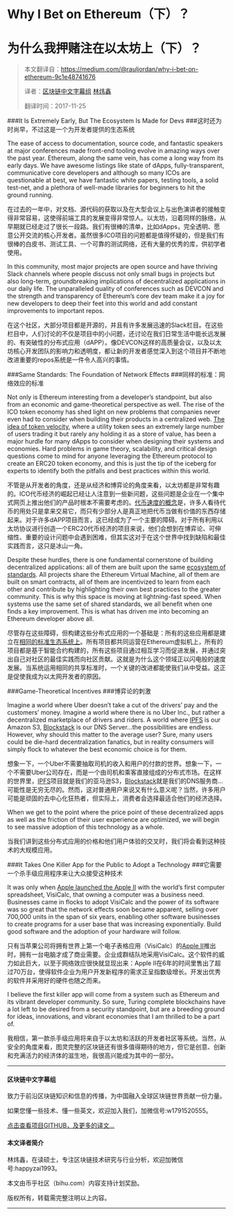 # Why I Bet on Ethereum（下）？
# 为什么我押赌注在以太坊上（下）？


> 本文翻译自：https://medium.com/@rauljordan/why-i-bet-on-ethereum-9c1e48741676
> 
> 译者：[区块链中文字幕组](https://github.com/BlockchainTranslator/EOS) [林炜鑫](https://github.com/weixin1993)
> 
> 翻译时间：2017-11-25

###It Is Extremely Early, But The Ecosystem Is Made for Devs
###这时还为时尚早，不过这是一个为开发者提供的生态系统

The ease of access to documentation, source code, and fantastic speakers at major conferences made front-end tooling evolve in amazing ways over the past year. Ethereum, along the same vein, has come a long way from its early days. We have awesome listings like state of dApps, fully-transparent, communicative core developers and although so many ICOs are questionable at best, we have fantastic white papers, testing tools, a solid test-net, and a plethora of well-made libraries for beginners to hit the ground running.

在过去的一年中，对文档、源代码的获取以及在大型会议上与出色演讲者的接触变得非常容易，这使得前端工具的发展变得非常惊人。以太坊，沿着同样的脉络，从早期就已经走过了很长一段路。我们有很棒的清单，比如dApps，完全透明、愿意公开交流的核心开发者。虽然很多ICO项目的问题都是值得怀疑的，但是我们有很棒的白皮书、测试工具、一个可靠的测试网络，还有大量的优秀的库，供初学者使用。

In this community, most major projects are open source and have thriving Slack channels where people discuss not only small bugs in projects but also long-term, groundbreaking implications of decentralized applications in our daily life. The unparalleled quality of conferences such as DEVCON and the strength and transparency of Ethereum’s core dev team make it a joy for new developers to deep their feet into this world and add constant improvements to important repos.

在这个社区，大部分项目都是开源的，并且有许多发展迅速的Slack栏目。在这些栏目中，人们讨论的不仅是项目中的小问题，还讨论在我们日常生活中能长远发展的、有突破性的分布式应用（dAPP）。像DEVCON这样的高质量会议，以及以太坊核心开发团队的影响力和透明度，都让新的开发者感觉深入到这个项目并不断地改进重要的repos系统是一件令人高兴的事情。

###Same Standards: The Foundation of Network Effects
###同样的标准：网络效应的标准

Not only is Ethereum interesting from a developer’s standpoint, but also from an economic and game-theoretical perspective as well. The rise of the ICO token economy has shed light on new problems that companies never even had to consider when building their products in a centralized web. [The idea of token velocity](https://multicoin.capital/2017/12/08/understanding-token-velocity/), where a utility token sees an extremely large number of users trading it but rarely any holding it as a store of value, has been a major hurdle for many dApps to consider when designing their systems and economies. Hard problems in game theory, scalability, and critical design questions come to mind for anyone leveraging the Ethereum protocol to create an ERC20 token economy, and this is just the tip of the iceberg for experts to identify both the pitfalls and best practices within this world.

不管是从开发者的角度，还是从经济和博弈论的角度来看，以太坊都是非常有趣的。ICO代币经济的崛起已经让人注意到一些新问题，这些问题是企业在一个集中式网页上推出他们的产品时根本不需要考虑的。[代币速度的概念](https://multicoin.capital/2017/12/08/understanding-token-velocity/)是，许多人看待代币的用处只是拿来交易它，而只有少部分人是真正地把代币当做有价值的东西存储起来。对于许多dAPP项目而言，这已经成为了一个主要的障碍。对于所有利用以太坊协议进行创造一个ERC20代币经济的项目来说，他们会想到在博弈论、可伸缩性、重要的设计问题中会遇到困难，但其实这对于在这个世界中找到缺陷和最佳实践而言，这只是冰山一角。

Despite these hurdles, there is one fundamental cornerstone of building decentralized applications: all of them are built upon the same [ecosystem of standards](http://preethikasireddy.me/2017/09/19/the-synergies-gained-from-building-on-ethereums-decentralized-app-ecosystem/). All projects share the Ethereum Virtual Machine, all of them are built on smart contracts, all of them are incentivized to learn from each other and contribute by highlighting their own best practices to the greater community. This is why this space is moving at lightning-fast speed. When systems use the same set of shared standards, we all benefit when one finds a key improvement. This is what has driven me into becoming an Ethereum developer above all.

尽管存在这些障碍，但构建这些分布式应用的一个基础是：所有的这些应用都是建立在[相同的标准生态系统上](http://preethikasireddy.me/2017/09/19/the-synergies-gained-from-building-on-ethereums-decentralized-app-ecosystem/)。所有项目都共同运营在Ethereum虚拟机上，所有的项目都是基于智能合约构建的，所有这些项目通过相互学习而促进发展，并通过突出自己对社区的最佳实践而向社区贡献。这就是为什么这个领域正以闪电般的速度发展。当系统运用相同的共享标准时，一个关键的改进都能使我们从中受益。这正是促使我成为以太网开发者的原因。

###Game-Theoretical Incentives
###博弈论的刺激

Imagine a world where Uber doesn’t take a cut of the drivers’ pay and the customers’ money. Imagine a world where there is no Uber Inc., but rather a decentralized marketplace of drivers and riders. A world where [IPFS](https://ipfs.io/) is our Amazon S3, [Blockstack](https://blockstack.org/) is our DNS Server…the possibilities are endless. However, why should this matter to the average user? Sure, many users could be die-hard decentralization fanatics, but in reality consumers will simply flock to whatever the best economic choice is for them.

想象一下，一个Uber不需要抽取司机的收入和用户的付款的世界。想象一下，一个不需要Uber公司存在，而是一个由司机和乘客直接组成的分布式市场。在这样的世界里，[IPFS](https://ipfs.io/)项目就是我们的亚马逊S3，[Blockstack](https://blockstack.org/)就是我们的DNS服务商...可能性是无穷无尽的。然而，这对普通用户来说又有什么意义呢？当然，许多用户可能是顽固的去中心化狂热者，但实际上，消费者会选择最适合他们的经济选择。

When we get to the point where the price point of these decentralized apps as well as the friction of their user experience are optimized, we will begin to see massive adoption of this technology as a whole.

当我们讲到这些分布式应用的价格和他们用户体验的交叉时，我们将会看到这种技术的大规模应用。


###It Takes One Killer App for the Public to Adopt a Technology
###它需要一个杀手级应用程序来让大众接受这种技术

It was only when [Apple launched the Apple II](https://www.cultofmac.com/460680/apple-ii-killer-app-visicalc/) with the world’s first computer spreadsheet, VisiCalc, that owning a computer was a business need. Businesses came in flocks to adopt VisiCalc and the power of its software was so great that the network effects soon became apparent, selling over 700,000 units in the span of six years, enabling other software businesses to create programs for a user base that was increasing exponentially. Build good software and the adoption of your hardware will follow.

只有当苹果公司将拥有世界上第一个电子表格应用（VisiCalc）的[Apple II](https://www.cultofmac.com/460680/apple-ii-killer-app-visicalc/)推出时，拥有一台电脑才成了商业需要。企业成群结队地采用VisiCalc。这个软件的威力如此巨大，以至于网络效应很快就显现出来：Apple II在6年的时间里售出了超过70万台，使得软件企业为用户开发新程序的需求正呈指数级增长。开发出优秀的软件并采用好的硬件也随之而来。

I believe the first killer app will come from a system such as Ethereum and its vibrant developer community. So sure, Turing complete blockchains have a lot left to be desired from a security standpoint, but are a breeding ground for ideas, innovations, and vibrant economies that I am thrilled to be a part of.

我相信，第一款杀手级应用将来自于以太坊和活跃的开发者社区等系统。当然，从安全的角度来看，图灵完整的区块链还有很多值得期待的地方，但它是创意、创新和充满活力的经济体的滋生地，我很高兴能成为其中的一部分。






----------------------------------------------------

#### 区块链中文字幕组

致力于前沿区块链知识和信息的传播，为中国融入全球区块链世界贡献一份力量。

如果您懂一些技术、懂一些英文，欢迎加入我们，加微信号:w1791520555。

[点击查看项目GITHUB，及更多的译文...](https://github.com/BlockchainTranslator/EOS)

#### 本文译者简介

林炜鑫，在读硕士，专注区块链技术研究与行业分析，欢迎加微信号:happyzai1993。

本文由币乎社区（bihu.com）内容支持计划奖励。

版权所有，转载需完整注明以上内容。

----------------------------------------------------




